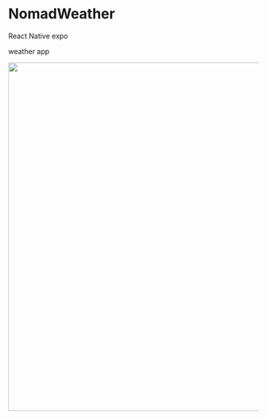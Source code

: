 # NomadWeather

React Native
expo

weather app

<img src="https://github.com/jjugwen/NomadWeather/blob/main/assets/weather%20app.png?raw=true" width="700px">
